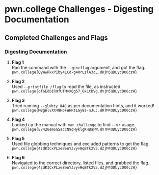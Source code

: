 # pwn.college Challenges - Digesting Documentation
## Completed Challenges and Flags

### Digesting Documentation

1. **Flag 1**  
   Ran the command with the `--giveflag` argument, and got the flag.  
   `pwn.college{QyWwRkxPIby4LCd-g4RrLzlA3cL.dRjM5QDLycDO0czW}`

2. **Flag 2**  
   Used `--printfile /flag` to read the file, as instructed.  
   `pwn.college{ofGEdDIROfUTMvXQg57_GkLtbVg.dVjM5QDLycDO0czW}`

3. **Flag 3**  
   Tried running `--glvbty 848` as per documentation hints, and it worked!  
   `pwn.college{M8gWlvXX48HbFWHRtLGy8s-nJuJ.dRTM4QDLycDO0czW}`

4. **Flag 4**  
   Looked up the manual with `man challenge` to find `--vr` usage.  
   `pwn.college{E7428em6GSaccN9qHyklgKHBaPW.dVTM4QDLycDO0czW}`

5. **Flag 5**  
   Used file globbing techniques and excluded patterns to get the flag.  
   `pwn.college{4zdKICxPLxe8euYJvyvHqBTk2V5.dZjM4QDLycDO0czW}`

6. **Flag 6**  
   Navigated to the correct directory, listed files, and grabbed the flag.  
   `pwn.college{4zdKICxPLxe8euYJvyvHqBTk2V5.dZjM4QDLycDO0czW}`

